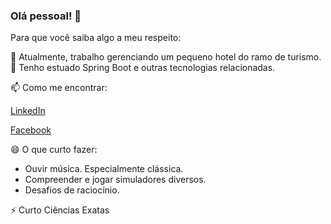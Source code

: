 ### Olá pessoal! 👋

Para que você saiba algo a meu respeito:

🔭 Atualmente, trabalho gerenciando um pequeno hotel do ramo de turismo.
🌱 Tenho estuado Spring Boot e outras tecnologias relacionadas.

📫 Como me encontrar: 

[LinkedIn](https://www.linkedin.com/in/mauricioquaranta "Minha página no LinkedIn")

[Facebook](https://www.facebook.com/mauricio.quaranta "Minha rede FaceBook")


😄 O que curto fazer:
- Ouvir música. Especialmente clássica.
- Compreender e jogar simuladores diversos.
- Desafios de raciocínio.

⚡ Curto Ciências Exatas

